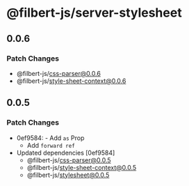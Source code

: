 # @filbert-js/server-stylesheet

## 0.0.6

### Patch Changes

- @filbert-js/css-parser@0.0.6
- @filbert-js/style-sheet-context@0.0.6

## 0.0.5

### Patch Changes

- 0ef9584: - Add `as` Prop
  - Add `forward ref`
- Updated dependencies [0ef9584]
  - @filbert-js/css-parser@0.0.5
  - @filbert-js/style-sheet-context@0.0.5
  - @filbert-js/stylesheet@0.0.5
